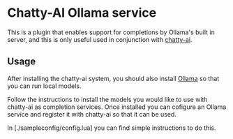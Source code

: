 # Chatty-AI Ollama service

This is a plugin that enables support for completions by Ollama's built in server, and this is only useful used in conjunction with [chatty-ai](https://github.com/justinhj/chatty-ai.nvim).

## Usage

After installing the chatty-ai system, you should also install [Ollama](https://github.com/ollama) so that you can run local models.

Follow the instructions to install the models you would like to use with chatty-ai as completion services. Once installed you can cofigure an Ollama service and register it with chatty-ai so that it can be used.

In [./sampleconfig/config.lua] you can find simple instructions to do this.



